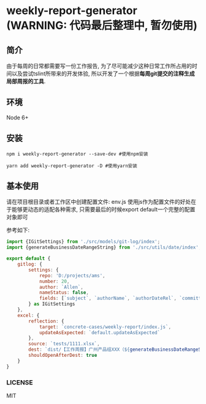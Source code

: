 # weekly-report-generator (WARNING: 代码最后整理中, 暂勿使用)

## 简介
由于每周的日常都需要写一份工作报告, 为了尽可能减少这种日常工作所占用的时间以及尝试tslint所带来的开发体验, 
所以开发了一个根据<b>每周git提交的注释生成局部周报的工具</b>.

## 环境
Node 6+

## 安装
```shell
npm i weekly-report-generator --save-dev #使用npm安装
```

```shell
yarn add weekly-report-generator -D #使用yarn安装
```

## 基本使用
请在项目根目录或者工作区中创建配置文件: env.js
使用js作为配置文件的好处在于能够更动态的适配各种需求, 只需要最后的时候export default一个完整的配置对象即可

参考如下: 

```javascript
import {IGitSettings} from './src/models/git-log/index';
import {generateBusinessDateRangeString} from './src/utils/date/index';

export default {
    gitlog: {
        settings: {
            repo: 'D:/projects/ams',
            number: 20,
            author: `Allen`,
            nameStatus: false,
            fields: [`subject`, `authorName`, `authorDateRel`, `committerDate`]
        } as IGitSettings
    },
    excel: {
        reflection: {
            target: `concrete-cases/weekly-report/index.js`,
            updateAsExpected: `default.updateAsExpected`
        },
        source: `tests/1111.xlsx`,
        dest: `dist/【工作周报】广州产品组XXX（${generateBusinessDateRangeString()}）.xlsx`,
        shouldOpenAfterDest: true
    }
}
```

### LICENSE
MIT